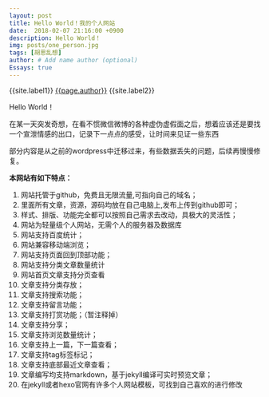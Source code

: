 ```yaml
---
layout: post
title: Hello World！我的个人网站
date:  2018-02-07 21:16:00 +0900
description: Hello World！
img: posts/one_person.jpg
tags: [胡思乱想]
author: # Add name author (optional)
Essays: true
---
```

{{site.label1}} <a href="/about">{{page.author}}</a> {{site.label2}}

Hello World！

在某一天突发奇想，在看不惯微信微博的各种虚伪虚假面之后，想着应该还是要找一个宣泄情感的出口，记录下一点点的感受，让时间来见证一些东西

部分内容是从之前的wordpress中迁移过来，有些数据丢失的问题，后续再慢慢修复。

**本网站有如下特点：**
1. 网站托管于github，免费且无限流量,可指向自己的域名；
2. 里面所有文章，资源，源码均放在自己电脑上,发布上传到github即可；
3. 样式、排版、功能完全都可以按照自己需求去改动，具极大的灵活性；
4. 网站为轻量级个人网站，无需个人的服务器及数据库
5. 网站支持百度统计；
6. 网站兼容移动端浏览；
7. 网站支持页面回到顶部功能；
8. 网站支持分类文章数量统计
9. 网站首页文章支持分页查看
10. 文章支持分类存放；
11. 文章支持搜索功能；
12. 文章支持留言功能；
13. 文章支持打赏功能；（暂注释掉）
14. 文章支持分享；
15. 文章支持浏览数量统计；
16. 文章支持上一篇，下一篇查看；
17. 文章支持tag标签标记；
18. 文章支持底部最近文章查看；
19. 文章编写均支持markdown，基于jekyll编译可实时预览文章；
20. 在jekyll或者hexo官网有许多个人网站模板，可找到自己喜欢的进行修改
